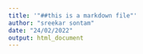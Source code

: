 ```yaml
---
title: '"##this is a markdown file"'
author: "sreekar sontam"
date: "24/02/2022"
output: html_document
---
```


```{r}
